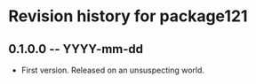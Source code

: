 # Revision history for package121

## 0.1.0.0 -- YYYY-mm-dd

* First version. Released on an unsuspecting world.
